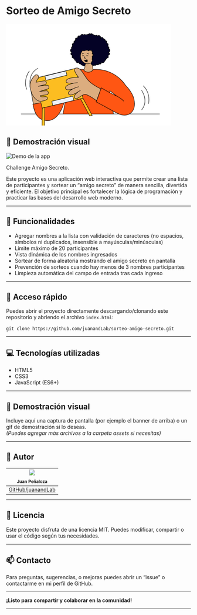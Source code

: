 
# Sorteo de Amigo Secreto

![Banner del proyecto](assets\amigo-secreto.png)

## :movie_camera: Demostración visual

![Demo de la app](amigo-secreto.gif)


Challenge Amigo Secreto.

Este proyecto es una aplicación web interactiva que permite crear una lista de participantes y sortear un “amigo secreto” de manera sencilla, divertida y eficiente. El objetivo principal es fortalecer la lógica de programación y practicar las bases del desarrollo web moderno.

***

## :hammer: Funcionalidades

- Agregar nombres a la lista con validación de caracteres (no espacios, símbolos ni duplicados, insensible a mayúsculas/minúsculas)
- Límite máximo de 20 participantes
- Vista dinámica de los nombres ingresados
- Sortear de forma aleatoria mostrando el amigo secreto en pantalla
- Prevención de sorteos cuando hay menos de 3 nombres participantes
- Limpieza automática del campo de entrada tras cada ingreso

***

## :rocket: Acceso rápido

Puedes abrir el proyecto directamente descargando/clonando este repositorio y abriendo el archivo `index.html`:

```
git clone https://github.com/juanandLab/sorteo-amigo-secreto.git
```

***

## :computer: Tecnologías utilizadas

- HTML5
- CSS3
- JavaScript (ES6+)

***

## :movie_camera: Demostración visual

Incluye aquí una captura de pantalla (por ejemplo el banner de arriba) o un gif de demostración si lo deseas.  
*(Puedes agregar más archivos a la carpeta assets si necesitas)*

***

## :busts_in_silhouette: Autor

| <img src="https://github.com/juanandLab.png" width=100><br><sub>Juan Peñaloza</sub> |
|:---:|
| [GitHub/juanandLab](https://github.com/juanandLab) |

***

## :scroll: Licencia

Este proyecto disfruta de una licencia MIT. Puedes modificar, compartir o usar el código según tus necesidades.

***

## :mailbox: Contacto

Para preguntas, sugerencias, o mejoras puedes abrir un “issue” o contactarme en mi perfil de GitHub.

***

**¡Listo para compartir y colaborar en la comunidad!**

***




